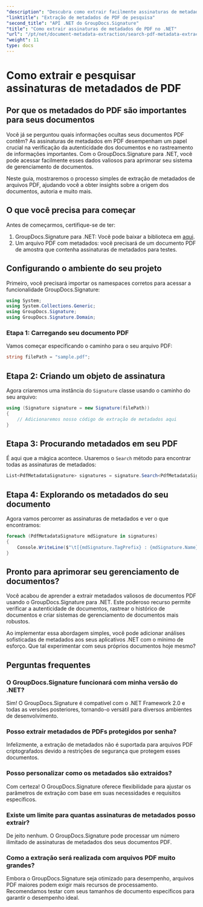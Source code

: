 ```yaml
---
"description": "Descubra como extrair facilmente assinaturas de metadados de PDF usando o GroupDocs.Signature for .NET para aumentar a segurança de documentos e melhorar o gerenciamento de informações."
"linktitle": "Extração de metadados de PDF de pesquisa"
"second_title": "API .NET do GroupDocs.Signature"
"title": "Como extrair assinaturas de metadados de PDF no .NET"
"url": "/pt/net/document-metadata-extraction/search-pdf-metadata-extraction/"
"weight": 11
type: docs
---
```

# Como extrair e pesquisar assinaturas de metadados de PDF

## Por que os metadados do PDF são importantes para seus documentos

Você já se perguntou quais informações ocultas seus documentos PDF contêm? As assinaturas de metadados em PDF desempenham um papel crucial na verificação da autenticidade dos documentos e no rastreamento de informações importantes. Com o GroupDocs.Signature para .NET, você pode acessar facilmente esses dados valiosos para aprimorar seu sistema de gerenciamento de documentos.

Neste guia, mostraremos o processo simples de extração de metadados de arquivos PDF, ajudando você a obter insights sobre a origem dos documentos, autoria e muito mais.

## O que você precisa para começar

Antes de começarmos, certifique-se de ter:

1. GroupDocs.Signature para .NET: Você pode baixar a biblioteca em [aqui](https://releases.groupdocs.com/signature/net/).
2. Um arquivo PDF com metadados: você precisará de um documento PDF de amostra que contenha assinaturas de metadados para testes.

## Configurando o ambiente do seu projeto

Primeiro, você precisará importar os namespaces corretos para acessar a funcionalidade GroupDocs.Signature:

```csharp
using System;
using System.Collections.Generic;
using GroupDocs.Signature;
using GroupDocs.Signature.Domain;
```

### Etapa 1: Carregando seu documento PDF

Vamos começar especificando o caminho para o seu arquivo PDF:

```csharp
string filePath = "sample.pdf";
```

## Etapa 2: Criando um objeto de assinatura

Agora criaremos uma instância do `Signature` classe usando o caminho do seu arquivo:

```csharp
using (Signature signature = new Signature(filePath))
{
    // Adicionaremos nosso código de extração de metadados aqui
}
```

## Etapa 3: Procurando metadados em seu PDF

É aqui que a mágica acontece. Usaremos o `Search` método para encontrar todas as assinaturas de metadados:

```csharp
List<PdfMetadataSignature> signatures = signature.Search<PdfMetadataSignature>(SignatureType.Metadata);
```

## Etapa 4: Explorando os metadados do seu documento

Agora vamos percorrer as assinaturas de metadados e ver o que encontramos:

```csharp
foreach (PdfMetadataSignature mdSignature in signatures)
{
    Console.WriteLine($"\t[{mdSignature.TagPrefix} : {mdSignature.Name}] = {mdSignature.Value} ({mdSignature.Type})");
}
```

## Pronto para aprimorar seu gerenciamento de documentos?

Você acabou de aprender a extrair metadados valiosos de documentos PDF usando o GroupDocs.Signature para .NET. Este poderoso recurso permite verificar a autenticidade de documentos, rastrear o histórico de documentos e criar sistemas de gerenciamento de documentos mais robustos.

Ao implementar essa abordagem simples, você pode adicionar análises sofisticadas de metadados aos seus aplicativos .NET com o mínimo de esforço. Que tal experimentar com seus próprios documentos hoje mesmo?

## Perguntas frequentes

### O GroupDocs.Signature funcionará com minha versão do .NET?

Sim! O GroupDocs.Signature é compatível com o .NET Framework 2.0 e todas as versões posteriores, tornando-o versátil para diversos ambientes de desenvolvimento.

### Posso extrair metadados de PDFs protegidos por senha?

Infelizmente, a extração de metadados não é suportada para arquivos PDF criptografados devido a restrições de segurança que protegem esses documentos.

### Posso personalizar como os metadados são extraídos?

Com certeza! O GroupDocs.Signature oferece flexibilidade para ajustar os parâmetros de extração com base em suas necessidades e requisitos específicos.

### Existe um limite para quantas assinaturas de metadados posso extrair?

De jeito nenhum. O GroupDocs.Signature pode processar um número ilimitado de assinaturas de metadados dos seus documentos PDF.

### Como a extração será realizada com arquivos PDF muito grandes?

Embora o GroupDocs.Signature seja otimizado para desempenho, arquivos PDF maiores podem exigir mais recursos de processamento. Recomendamos testar com seus tamanhos de documento específicos para garantir o desempenho ideal.